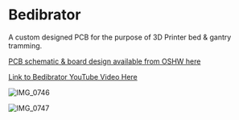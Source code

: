 # Bedibrator
A custom designed PCB for the purpose of 3D Printer bed & gantry tramming.

[PCB schematic & board design available from OSHW here](https://oshwlab.com/djdevon3/bed-leveler_copy)

[Link to Bedibrator YouTube Video Here](https://www.youtube.com/watch?v=AkGcRJ83Vnk)

![IMG_0746](https://user-images.githubusercontent.com/49322231/219852825-2daa4fa2-65cf-4e72-9b57-8d782dc78c29.jpg)

![IMG_0747](https://user-images.githubusercontent.com/49322231/219852826-08712f72-38db-4c1b-b7ed-83713f15ceda.jpg)
